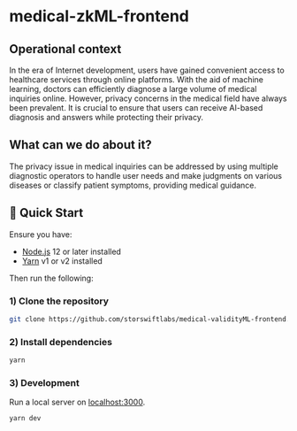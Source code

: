 
# medical-zkML-frontend

## Operational context

In the era of Internet development, users have gained convenient access to healthcare services through online platforms. With the aid of machine learning, doctors can efficiently diagnose a large volume of medical inquiries online. However, privacy concerns in the medical field have always been prevalent. It is crucial to ensure that users can receive AI-based diagnosis and answers while protecting their privacy.

## What can we do about it?

The privacy issue in medical inquiries can be addressed by using multiple diagnostic operators to handle user needs and make judgments on various diseases or classify patient symptoms, providing medical guidance. 


## 🚀 Quick Start

Ensure you have:

- [Node.js](https://nodejs.org) 12 or later installed
- [Yarn](https://yarnpkg.com) v1 or v2 installed

Then run the following:

### 1) Clone the repository

```bash
git clone https://github.com/storswiftlabs/medical-validityML-frontend.git && cd medical-validityML-frontend
```

### 2) Install dependencies

```bash
yarn
```

### 3) Development

Run a local server on [localhost:3000](http://localhost:3000).

```bash
yarn dev
```


